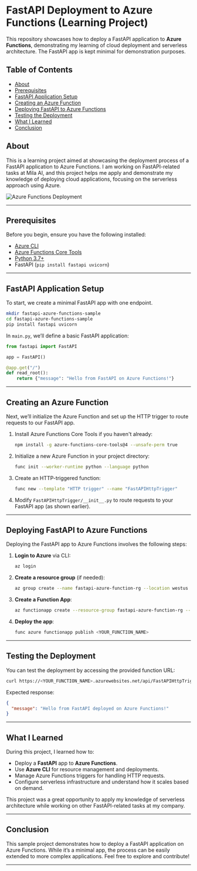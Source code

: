 # FastAPI Deployment to Azure Functions (Learning Project)

This repository showcases how to deploy a FastAPI application to **Azure Functions**, demonstrating my learning of cloud deployment and serverless architecture. The FastAPI app is kept minimal for demonstration purposes.

## Table of Contents
- [About](#about)
- [Prerequisites](#prerequisites)
- [FastAPI Application Setup](#fastapi-application-setup)
- [Creating an Azure Function](#creating-an-azure-function)
- [Deploying FastAPI to Azure Functions](#deploying-fastapi-to-azure-functions)
- [Testing the Deployment](#testing-the-deployment)
- [What I Learned](#what-i-learned)
- [Conclusion](#conclusion)

## About

This is a learning project aimed at showcasing the deployment process of a FastAPI application to Azure Functions. I am working on FastAPI-related tasks at Mila AI, and this project helps me apply and demonstrate my knowledge of deploying cloud applications, focusing on the serverless approach using Azure.

![Azure Functions Deployment](<ADD_YOUR_IMAGE_URL_HERE>)

---

## Prerequisites

Before you begin, ensure you have the following installed:
- [Azure CLI](https://docs.microsoft.com/en-us/cli/azure/install-azure-cli)
- [Azure Functions Core Tools](https://docs.microsoft.com/en-us/azure/azure-functions/functions-run-local)
- [Python 3.7+](https://www.python.org/downloads/)
- FastAPI (`pip install fastapi uvicorn`)

---

## FastAPI Application Setup

To start, we create a minimal FastAPI app with one endpoint.

```bash
mkdir fastapi-azure-functions-sample
cd fastapi-azure-functions-sample
pip install fastapi uvicorn
```

In `main.py`, we’ll define a basic FastAPI application:

```python
from fastapi import FastAPI

app = FastAPI()

@app.get("/")
def read_root():
    return {"message": "Hello from FastAPI on Azure Functions!"}
```

---

## Creating an Azure Function

Next, we’ll initialize the Azure Function and set up the HTTP trigger to route requests to our FastAPI app.

1. Install Azure Functions Core Tools if you haven't already:
    ```bash
    npm install -g azure-functions-core-tools@4 --unsafe-perm true
    ```

2. Initialize a new Azure Function in your project directory:
    ```bash
    func init --worker-runtime python --language python
    ```

3. Create an HTTP-triggered function:
    ```bash
    func new --template "HTTP trigger" --name "FastAPIHttpTrigger"
    ```

4. Modify `FastAPIHttpTrigger/__init__.py` to route requests to your FastAPI app (as shown earlier).

---

## Deploying FastAPI to Azure Functions

Deploying the FastAPI app to Azure Functions involves the following steps:

1. **Login to Azure** via CLI:
    ```bash
    az login
    ```

2. **Create a resource group** (if needed):
    ```bash
    az group create --name fastapi-azure-function-rg --location westus
    ```

3. **Create a Function App**:
    ```bash
    az functionapp create --resource-group fastapi-azure-function-rg --consumption-plan-location westus --runtime python --functions-version 4 --name <YOUR_FUNCTION_NAME> --storage-account <YOUR_STORAGE_ACCOUNT_NAME>
    ```

4. **Deploy the app**:
    ```bash
    func azure functionapp publish <YOUR_FUNCTION_NAME>
    ```

---

## Testing the Deployment

You can test the deployment by accessing the provided function URL:

```bash
curl https://<YOUR_FUNCTION_NAME>.azurewebsites.net/api/FastAPIHttpTrigger
```

Expected response:
```json
{
  "message": "Hello from FastAPI deployed on Azure Functions!"
}
```

---

## What I Learned

During this project, I learned how to:
- Deploy a **FastAPI** app to **Azure Functions**.
- Use **Azure CLI** for resource management and deployments.
- Manage Azure Functions triggers for handling HTTP requests.
- Configure serverless infrastructure and understand how it scales based on demand.

This project was a great opportunity to apply my knowledge of serverless architecture while working on other FastAPI-related tasks at my company.

---

## Conclusion

This sample project demonstrates how to deploy a FastAPI application on Azure Functions. While it’s a minimal app, the process can be easily extended to more complex applications. Feel free to explore and contribute!

---
